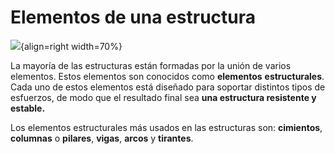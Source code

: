 # Elementos de una estructura

![](../media/image23.png){align=right width=70%}

La mayoría de las estructuras están formadas por la unión de varios
elementos. Estos elementos son conocidos como **elementos**
**estructurales**. Cada uno de estos elementos está diseñado para
soportar distintos tipos de esfuerzos, de modo que el resultado final
sea **una estructura resistente y estable.**

Los elementos estructurales más usados en las estructuras son:
**cimientos**, **columnas** o **pilares**, **vigas**, **arcos** y
**tirantes**.